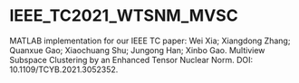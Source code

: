# IEEE_TC2021_WTSNM_MVSC
MATLAB implementation for our IEEE TC paper: Wei Xia; Xiangdong Zhang; Quanxue Gao; Xiaochuang Shu; Jungong Han; Xinbo Gao. Multiview Subspace Clustering by an Enhanced Tensor Nuclear Norm. DOI: 10.1109/TCYB.2021.3052352.
